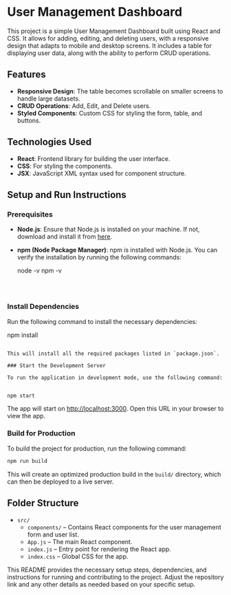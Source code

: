 

# User Management Dashboard

This project is a simple User Management Dashboard built using React and CSS. It allows for adding, editing, and deleting users, with a responsive design that adapts to mobile and desktop screens. It includes a table for displaying user data, along with the ability to perform CRUD operations.

## Features

- **Responsive Design**: The table becomes scrollable on smaller screens to handle large datasets.
- **CRUD Operations**: Add, Edit, and Delete users.
- **Styled Components**: Custom CSS for styling the form, table, and buttons.

## Technologies Used

- **React**: Frontend library for building the user interface.
- **CSS**: For styling the components.
- **JSX**: JavaScript XML syntax used for component structure.

## Setup and Run Instructions

### Prerequisites

- **Node.js**: Ensure that Node.js is installed on your machine. If not, download and install it from [here](https://nodejs.org/).

- **npm (Node Package Manager)**: npm is installed with Node.js. You can verify the installation by running the following commands:


  node -v
  npm -v
  ```



### Install Dependencies

Run the following command to install the necessary dependencies:


npm install
```

This will install all the required packages listed in `package.json`.

### Start the Development Server

To run the application in development mode, use the following command:


npm start
```

The app will start on [http://localhost:3000](http://localhost:3000). Open this URL in your browser to view the app.

### Build for Production

To build the project for production, run the following command:

```bash
npm run build
```

This will create an optimized production build in the `build/` directory, which can then be deployed to a live server.

## Folder Structure

- `src/`
  - `components/` – Contains React components for the user management form and user list.
  - `App.js` – The main React component.
  - `index.js` – Entry point for rendering the React app.
  - `index.css` – Global CSS for the app.



This README provides the necessary setup steps, dependencies, and instructions for running and contributing to the project. Adjust the repository link and any other details as needed based on your specific setup.